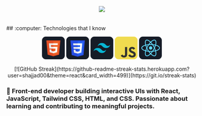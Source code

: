 <p align="center">
  <img src="https://i.ibb.co/SDgFz2m/How-To-Make-Gradient-Shape.png">
</p>

<br />
## :computer: Technologies that I know
<p align="center">
  <img src="/assests/HTML.png">
  <img src="/assests/css.png">
  <img src="/assests/tailwind.png">
  <img src="/assests/JavaScript.png">
  <img src="/assests/react.png">
</p>

<p align="center">
 [![GitHub Streak](https://github-readme-streak-stats.herokuapp.com?user=shajjad00&theme=react&card_width=499)](https://git.io/streak-stats)
</p>

### 🌱 Front-end developer building interactive UIs with React, JavaScript, Tailwind CSS, HTML, and CSS. Passionate about learning and contributing to meaningful projects.

